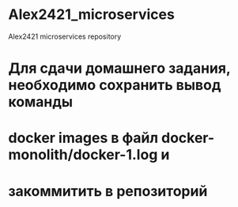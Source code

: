 # Alex2421_microservices
Alex2421 microservices repository


# Для сдачи домашнего задания, необходимо сохранить вывод команды
# docker images в файл docker-monolith/docker-1.log и
# закоммитить в репозиторий
